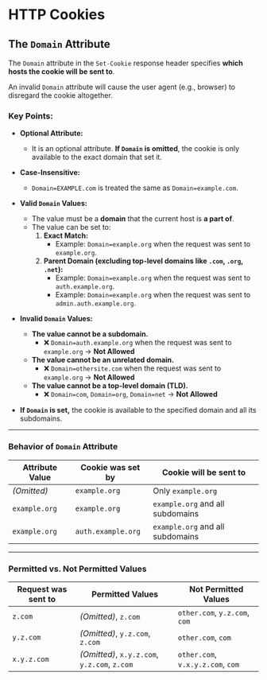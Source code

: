 # HTTP Cookies

## The `Domain` Attribute

The `Domain` attribute in the `Set-Cookie` response header specifies **which hosts the cookie will be sent to**.

An invalid `Domain` attribute will cause the user agent (e.g., browser) to disregard the cookie altogether.

### Key Points:

-   **Optional Attribute:**
    -   It is an optional attribute. **If `Domain` is omitted**, the cookie is only available to the exact domain that set it.
-   **Case-Insensitive:**
    -   `Domain=EXAMPLE.com` is treated the same as `Domain=example.com`.
-   **Valid `Domain` Values:**

    -   The value must be a **domain** that the current host is **a part of**.
    -   The value can be set to:
        1. **Exact Match:**
            - Example: `Domain=example.org` when the request was sent to `example.org`.
        2. **Parent Domain (excluding top-level domains like `.com`, `.org`, `.net`):**
            - Example: `Domain=example.org` when the request was sent to `auth.example.org`.
            - Example: `Domain=example.org` when the request was sent to `admin.auth.example.org`.

-   **Invalid `Domain` Values:**

    -   **The value cannot be a subdomain.**
        -   ❌ `Domain=auth.example.org` when the request was sent to `example.org` → **Not Allowed**
    -   **The value cannot be an unrelated domain.**
        -   ❌ `Domain=othersite.com` when the request was sent to `example.org` → **Not Allowed**
    -   **The value cannot be a top-level domain (TLD).**
        -   ❌ `Domain=com`, `Domain=org`, `Domain=net` → **Not Allowed**

-   **If `Domain` is set,** the cookie is available to the specified domain and all its subdomains.

---

### Behavior of `Domain` Attribute

| Attribute Value | Cookie was set by  | Cookie will be sent to           |
| --------------- | ------------------ | -------------------------------- |
| _(Omitted)_     | `example.org`      | Only `example.org`               |
| `example.org`   | `example.org`      | `example.org` and all subdomains |
| `example.org`   | `auth.example.org` | `example.org` and all subdomains |

---

### Permitted vs. Not Permitted Values

| Request was sent to | **Permitted Values**                         | **Not Permitted Values**          |
| ------------------- | -------------------------------------------- | --------------------------------- |
| `z.com`             | _(Omitted)_, `z.com`                         | `other.com`, `y.z.com`, `com`     |
| `y.z.com`           | _(Omitted)_, `y.z.com`, `z.com`              | `other.com`, `com`                |
| `x.y.z.com`         | _(Omitted)_, `x.y.z.com`, `y.z.com`, `z.com` | `other.com`, `v.x.y.z.com`, `com` |
